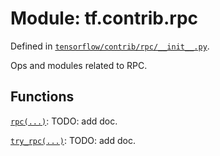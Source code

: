 <div itemscope itemtype="http://developers.google.com/ReferenceObject">
<meta itemprop="name" content="tf.contrib.rpc" />
<meta itemprop="path" content="Stable" />
</div>

# Module: tf.contrib.rpc



Defined in [`tensorflow/contrib/rpc/__init__.py`](/code/stable/tensorflow/contrib/rpc/__init__.py).

Ops and modules related to RPC.


## Functions

[`rpc(...)`](../../tf/contrib/rpc/rpc.md): TODO: add doc.

[`try_rpc(...)`](../../tf/contrib/rpc/try_rpc.md): TODO: add doc.

